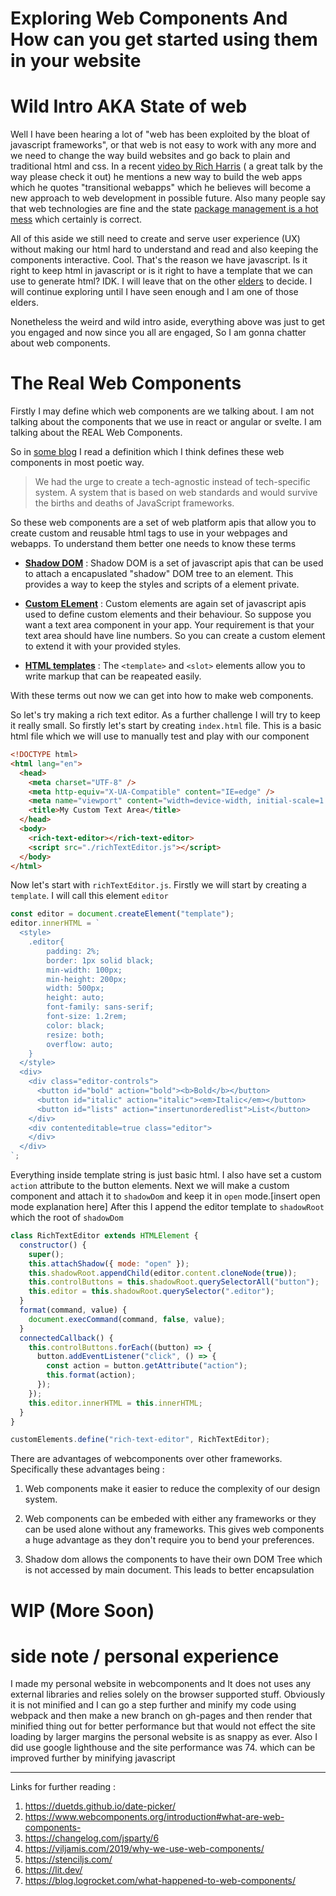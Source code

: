 # Exploring Web Components And How can you get started using them in your website

# Wild Intro AKA State of web

Well I have been hearing a lot of "web has been exploited by the bloat of
javascript frameworks", or that web is not easy to work with any more and we
need to change the way build websites and go back to plain and traditional html
and css. In a recent [video by Rich Harris](https://youtu.be/860d8usGC0o) ( a great talk by the way please check it out)
he mentions a new way to build the web apps which he quotes "transitional webapps" which he believes will become a new
approach to web development in possible future. Also many people say that web technologies are fine and the state
[package management is a hot mess](https://nadh.in/blog/javascript-ecosystem-software-development-are-a-hot-mess/) which certainly is correct.

All of this aside we still need to create and serve user experience (UX)
without making our html hard to understand and read and also keeping the
components interactive. Cool. That's the reason we have javascript. Is it right
to keep html in javascript or is it right to have a template that we can use to
generate html? IDK. I will leave that on the other [elders](https://www.urbandictionary.com/define.php?term=Technological%20Boomer) to decide.
I will continue exploring until I have seen enough and I am one of those elders.

Nonetheless the weird and wild intro aside, everything above was just to get you
engaged and now since you all are engaged, So I am gonna chatter about web components.

# The Real Web Components

Firstly I may define which web components are we talking about. I am not talking
about the components that we use in react or angular or svelte. I am talking about the
REAL Web Components.

So in [some blog](https://viljamis.com/2019/why-we-use-web-components/) I read a definition which I think defines these web components in most poetic way.

> We had the urge to create a tech-agnostic instead of tech-specific system. A system that is based on web standards and would survive the births and deaths of JavaScript frameworks.

So these web components are a set of web platform apis that allow you to create custom and reusable
html tags to use in your webpages and webapps. To understand them better one needs to know these terms

- [**Shadow DOM**](https://developer.mozilla.org/en-US/docs/Web/Web_Components/Using_shadow_DOM) : Shadow DOM is a set of javascript apis that can be used to attach a encapuslated "shadow"
  DOM tree to an element. This provides a way to keep the styles and scripts of a element private.

- [**Custom ELement**](https://developer.mozilla.org/en-US/docs/Web/Web_Components/Using_custom_elements) : Custom elements are again set of javascript apis used to define custom elements and
  their behaviour. So suppose you want a text area component in your app. Your requirement is that your text area should
  have line numbers. So you can create a custom element to extend it with your provided styles. 

- [**HTML templates**](https://developer.mozilla.org/en-US/docs/Web/Web_Components/Using_templates_and_slots) : The `<template>` and `<slot>` elements allow you to write markup that can be reapeated easily.

With these terms out now we can get into how to make web components.

So let's try making a rich text editor. As a further challenge I will try to keep it really small. So firstly let's start by creating 
`index.html` file. This is a basic html file which we will use to manually test and play with our component

```html
<!DOCTYPE html>
<html lang="en">
  <head>
    <meta charset="UTF-8" />
    <meta http-equiv="X-UA-Compatible" content="IE=edge" />
    <meta name="viewport" content="width=device-width, initial-scale=1.0" />
    <title>My Custom Text Area</title>
  </head>
  <body>
    <rich-text-editor></rich-text-editor>
    <script src="./richTextEditor.js"></script>
  </body>
</html>
```

Now let's start with `richTextEditor.js`. Firstly we will start by creating 
a `template`. I will call this element `editor`

```js
const editor = document.createElement("template");
editor.innerHTML = `
  <style>
    .editor{
        padding: 2%;
        border: 1px solid black;
        min-width: 100px;
        min-height: 200px;
        width: 500px;
        height: auto;
        font-family: sans-serif;
        font-size: 1.2rem;
        color: black;
        resize: both;
        overflow: auto;
    }
  </style>
  <div>
    <div class="editor-controls">
      <button id="bold" action="bold"><b>Bold</b></button>
      <button id="italic" action="italic"><em>Italic</em></button>
      <button id="lists" action="insertunorderedlist">List</button>
    </div>
    <div contenteditable=true class="editor">
    </div>
  </div>
`;
```
Everything inside template string is just basic html. I also have set a custom `action` attribute
to the button elements. Next we will make a custom component and attach it to `shadowDom`
and keep it in `open` mode.[insert open mode explanation here]
After this I append the editor template to `shadowRoot` which the root of `shadowDom`
```js
class RichTextEditor extends HTMLElement {
  constructor() {
    super();
    this.attachShadow({ mode: "open" });
    this.shadowRoot.appendChild(editor.content.cloneNode(true));
    this.controlButtons = this.shadowRoot.querySelectorAll("button");
    this.editor = this.shadowRoot.querySelector(".editor");
  }
  format(command, value) {
    document.execCommand(command, false, value);
  }
  connectedCallback() {
    this.controlButtons.forEach((button) => {
      button.addEventListener("click", () => {
        const action = button.getAttribute("action");
        this.format(action);
      });
    });
    this.editor.innerHTML = this.innerHTML;
  }
}

customElements.define("rich-text-editor", RichTextEditor);
```

There are advantages of webcomponents over other frameworks. Specifically these advantages being :

1. Web components make it easier to reduce the complexity of our design system.

2. Web components can be embeded with either any frameworks or they can be used alone without any frameworks.
   This gives web components a huge advantage as they don't require you to bend your preferences.

3. Shadow dom allows the components to have their own DOM Tree which is not accessed by main document.
   This leads to better encapsulation

# WIP (More Soon)

# side note / personal experience

I made my personal website in webcomponents and It does not uses any external
libraries and relies solely on the browser supported stuff. Obviously it is not
minified and I can go a step further and minify my code using webpack and then
make a new branch on gh-pages and then render that minified thing out for
better performance but that would not effect the site loading by larger margins
the personal website is as snappy as ever. Also I did use google lighthouse and
the site performance was 74. which can be improved further by minifying
javascript

---

Links for further reading :

1. https://duetds.github.io/date-picker/
2. https://www.webcomponents.org/introduction#what-are-web-components-
3. https://changelog.com/jsparty/6
4. https://viljamis.com/2019/why-we-use-web-components/
5. https://stenciljs.com/
6. https://lit.dev/
7. https://blog.logrocket.com/what-happened-to-web-components/

